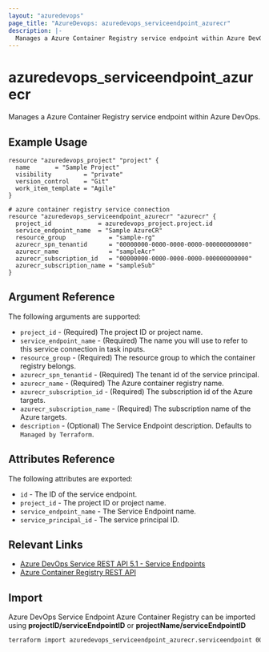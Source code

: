 ```yaml
---
layout: "azuredevops"
page_title: "AzureDevops: azuredevops_serviceendpoint_azurecr"
description: |-
  Manages a Azure Container Registry service endpoint within Azure DevOps organization.
---
```


# azuredevops_serviceendpoint_azurecr

Manages a Azure Container Registry service endpoint within Azure DevOps.

## Example Usage

```hcl
resource "azuredevops_project" "project" {
  name       = "Sample Project"
  visibility         = "private"
  version_control    = "Git"
  work_item_template = "Agile"
}

# azure container registry service connection
resource "azuredevops_serviceendpoint_azurecr" "azurecr" {
  project_id             = azuredevops_project.project.id
  service_endpoint_name  = "Sample AzureCR"
  resource_group            = "sample-rg"
  azurecr_spn_tenantid      = "00000000-0000-0000-0000-000000000000"
  azurecr_name              = "sampleAcr"
  azurecr_subscription_id   = "00000000-0000-0000-0000-000000000000"
  azurecr_subscription_name = "sampleSub"
}
```

## Argument Reference

The following arguments are supported:

- `project_id` - (Required) The project ID or project name.
- `service_endpoint_name` - (Required) The name you will use to refer to this service connection in task inputs.
- `resource_group` - (Required) The resource group to which the container registry belongs.
- `azurecr_spn_tenantid` - (Required) The tenant id of the service principal.
- `azurecr_name` - (Required) The Azure container registry name.
- `azurecr_subscription_id` - (Required) The subscription id of the Azure targets.
- `azurecr_subscription_name` - (Required) The subscription name of the Azure targets.
- `description` - (Optional) The Service Endpoint description. Defaults to `Managed by Terraform`.

## Attributes Reference

The following attributes are exported:

- `id` - The ID of the service endpoint.
- `project_id` - The project ID or project name.
- `service_endpoint_name` - The Service Endpoint name.
- `service_principal_id` - The service principal ID.

## Relevant Links

- [Azure DevOps Service REST API 5.1 - Service Endpoints](https://docs.microsoft.com/en-us/rest/api/azure/devops/serviceendpoint/endpoints?view=azure-devops-rest-5.1)
- [Azure Container Registry REST API](https://docs.microsoft.com/en-us/rest/api/containerregistry/)

## Import

Azure DevOps Service Endpoint Azure Container Registry can be imported using **projectID/serviceEndpointID** or **projectName/serviceEndpointID**

```sh
terraform import azuredevops_serviceendpoint_azurecr.serviceendpoint 00000000-0000-0000-0000-000000000000/00000000-0000-0000-0000-000000000000
```